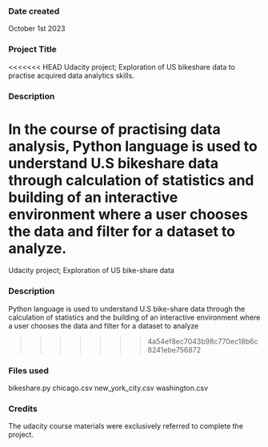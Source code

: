 
### Date created
October 1st 2023

### Project Title
<<<<<<< HEAD
Udacity project; Exploration of US bikeshare data to practise acquired data analytics skills.

### Description
In the course of practising data analysis, Python language is used to understand U.S bikeshare data through calculation of statistics and
building of an interactive environment where a user chooses
the data and filter for a dataset to analyze.
=======
Udacity project; Exploration of US bike-share data  

### Description
Python language is used to understand U.S bike-share data through the calculation of statistics and the building of an interactive environment where a user chooses
the data and filter for a dataset to analyze
>>>>>>> 4a54ef8ec7043b98c770ec18b6c8241ebe756872

### Files used
bikeshare.py
chicago.csv
new_york_city.csv
washington.csv

### Credits
The udacity course materials were exclusively referred to complete the project.

